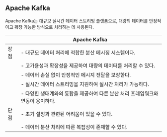 ## Apache Kafka

Apache Kafka는 대규모 실시간 데이터 스트리밍 플랫폼으로, 대량의 데이터를 안정적이고 확장 가능한 방식으로 처리하는 데 사용된다.

|             | Apache Kafka                                                        |
|-------------|---------------------------------------------------------------------|
| 장점        | - 대규모 데이터 처리에 적합한 분산 메시징 시스템이다.                 |
|             | - 고가용성과 확장성을 제공하여 대량의 데이터를 처리할 수 있다.       |
|             | - 데이터 손실 없이 안정적인 메시지 전달을 보장한다.                   |
|             | - 실시간 데이터 스트리밍을 지원하여 실시간 처리가 가능하다.           |
|             | - 다양한 생태계와의 통합을 제공하여 다른 분산 처리 프레임워크와 연동이 용이하다. |
| 단점        | - 초기 설정과 관련된 어려움이 있을 수 있다.                       |
|             | - 데이터 분산 처리에 따른 복잡성이 존재할 수 있다.                  |

